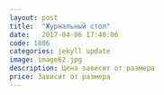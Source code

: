 ```yaml
---
layout: post
title:  "Журнальный стол"
date:   2017-04-06 17:40:06
code: 1806
categories: jekyll update
image: image62.jpg
description: Цена зависит от размера
price: Зависит от размера
---
```

